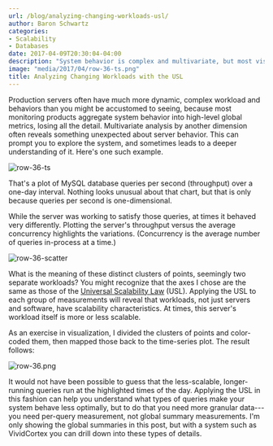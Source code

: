 ```yaml
---
url: /blog/analyzing-changing-workloads-usl/
author: Baron Schwartz
categories:
- Scalability
- Databases
date: 2017-04-09T20:30:04-04:00
description: "System behavior is complex and multivariate, but most visualizations of systems are one-dimensional and hide subtleties."
image: "media/2017/04/row-36-ts.png"
title: Analyzing Changing Workloads with the USL
---
```


Production servers often have much more dynamic, complex workload and behaviors
than you might be accustomed to seeing, because most monitoring products
aggregate system behavior into high-level global metrics, losing all the detail.
Multivariate analysis by another dimension often reveals something unexpected
about server behavior. This can prompt you to explore the system, and sometimes
leads to a deeper understanding of it. Here's one such example.

![row-36-ts](/media/2017/04/row-36-ts.png)

<!--more-->

That's a plot of MySQL database queries per second (throughput) over a one-day interval.
Nothing looks unusual about that chart, but that is only because queries per
second is one-dimensional.

While the server was working to satisfy those queries, at times it behaved very
differently.  Plotting the server's throughput versus the average concurrency
highlights the variations. (Concurrency is the average number of queries
in-process at a time.)

![row-36-scatter](/media/2017/04/row-36-scatter.png)

What is the meaning of these distinct clusters of points, seemingly two separate
workloads?
You might recognize that the axes I chose are the same as those of the
[Universal Scalability
Law](https://www.vividcortex.com/resources/universal-scalability-law/) (USL).
Applying the USL to each group of measurements will reveal that workloads, not
just servers and software, have scalability characteristics. At times, this
server's workload itself is more or less scalable.

As an exercise in visualization, I divided the clusters of points and
color-coded them, then mapped those back to the time-series plot. The result
follows:

![row-36.png](/media/2017/04/row-36.png)

It would not have been possible to guess that the less-scalable, longer-running
queries run at the highlighted times of the day. Applying the USL in this
fashion can help you understand what types of queries make your system behave
less optimally, but to do that you need more granular data---you need per-query
measurement, not global summary measurements. I'm only showing the global
summaries in this post, but with a system such as VividCortex you can drill down
into these types of details.
